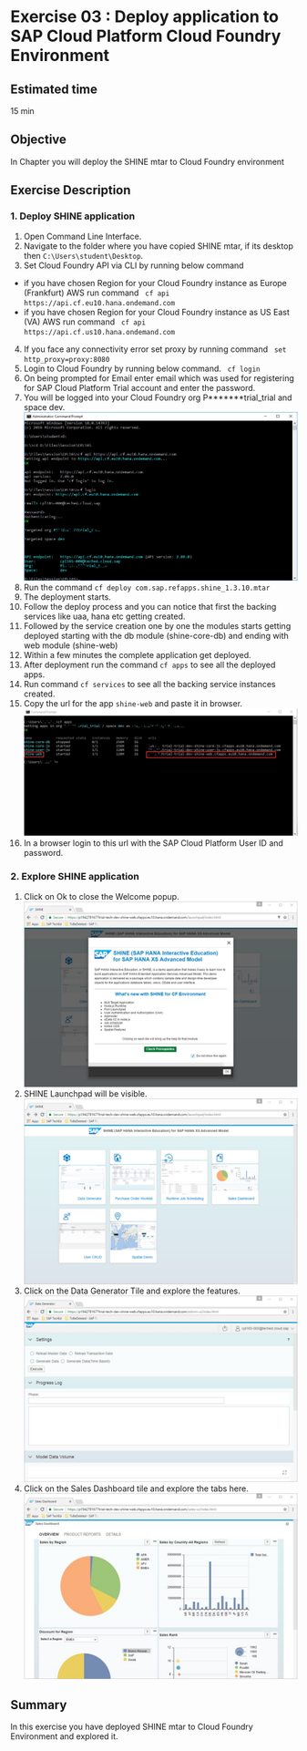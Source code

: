Exercise 03 : Deploy application to SAP Cloud Platform Cloud Foundry Environment
===============
## Estimated time

15 min

## Objective
In Chapter you will deploy the SHINE mtar to Cloud Foundry environment


## Exercise Description
### 1. Deploy SHINE application
1. Open Command Line Interface.
2. Navigate to the folder where you have copied SHINE mtar, if its desktop then `C:\Users\student\Desktop`.
3. Set Cloud Foundry API via CLI by running below command
* if you have chosen Region for your Cloud Foundry instance as Europe (Frankfurt) AWS
 run command ` cf api https://api.cf.eu10.hana.ondemand.com` 
* if you have chosen Region for your Cloud Foundry instance as US East (VA) AWS
 run command ` cf api https://api.cf.us10.hana.ondemand.com` 
4. If you face any connectivity error set proxy by running command
` set http_proxy=proxy:8080`
5. Login to Cloud Foundry by running below command.
` cf login`
6. On being prompted for Email enter email which was used for registering for SAP Cloud Platform Trial account and enter the password.
7. You will be logged into your Cloud Foundry org P*******trial_trial and space dev.  
![Alt text](./images/CF_login.jpg "CF Login")
8. Run the command `cf deploy com.sap.refapps.shine_1.3.10.mtar`
9. The deployment starts.
10. Follow the deploy process and you can notice that first the backing services like uaa, hana etc getting created. 
11. Followed by the service creation one by one the modules starts getting deployed starting with the db module (shine-core-db) and ending with web module (shine-web) 
12. Within a few minutes the complete application get deployed.
13. After deployment run the command `cf apps` to see all the deployed apps.
14. Run command `cf services` to see all the backing service instances created.
15. Copy the url for the app `shine-web` and paste it in browser.  
![Alt text](./images/CF_Apps.jpg "CF Apps")
16. In a browser login to this url with the SAP Cloud Platform User ID and password.

### 2. Explore SHINE application
1.  Click on Ok to close the Welcome popup.  
![Alt text](./images/SHINE_Welcome.jpg "SHINE Welcome")
2. SHINE Launchpad will be visible.
![Alt text](./images/Launchpad.jpg "Launchpad")
3. Click on the Data Generator Tile and explore the features.  
![Alt text](./images/Data_Generator.jpg "Data Generator")
4. Click on the Sales Dashboard tile and explore the tabs here.  
![Alt text](./images/Sales_Dashboard.jpg "Sales Dashboard")

## Summary
In this exercise you have deployed SHINE mtar to Cloud Foundry Environment and explored it.

